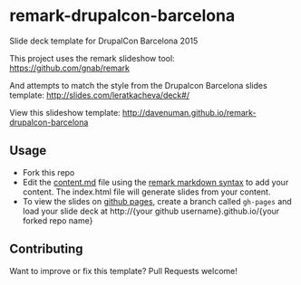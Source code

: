 # remark-drupalcon-barcelona
Slide deck template for DrupalCon Barcelona 2015

This project uses the remark slideshow tool:
https://github.com/gnab/remark

And attempts to match the style from the Drupalcon Barcelona slides template:
http://slides.com/leratkacheva/deck#/

View this slideshow template:
http://davenuman.github.io/remark-drupalcon-barcelona

## Usage
- Fork this repo
- Edit the [content.md](content.md) file using the [remark markdown syntax](https://github.com/gnab/remark/wiki/Markdown) to add your content. The index.html file will generate slides from your content.
- To view the slides on [github pages](https://pages.github.com/), create a branch called `gh-pages` and load your slide deck at http://{your github username}.github.io/{your forked repo name}


## Contributing
Want to improve or fix this template? Pull Requests welcome!
